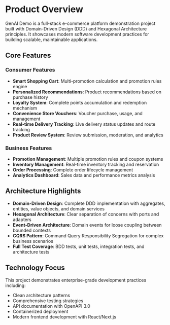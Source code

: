# Product Overview

GenAI Demo is a full-stack e-commerce platform demonstration project built with Domain-Driven Design (DDD) and Hexagonal Architecture principles. It showcases modern software development practices for building scalable, maintainable applications.

## Core Features

### Consumer Features
- **Smart Shopping Cart**: Multi-promotion calculation and promotion rules engine
- **Personalized Recommendations**: Product recommendations based on purchase history
- **Loyalty System**: Complete points accumulation and redemption mechanism
- **Convenience Store Vouchers**: Voucher purchase, usage, and management
- **Real-time Delivery Tracking**: Live delivery status updates and route tracking
- **Product Review System**: Review submission, moderation, and analytics

### Business Features
- **Promotion Management**: Multiple promotion rules and coupon systems
- **Inventory Management**: Real-time inventory tracking and reservation
- **Order Processing**: Complete order lifecycle management
- **Analytics Dashboard**: Sales data and performance metrics analysis

## Architecture Highlights

- **Domain-Driven Design**: Complete DDD implementation with aggregates, entities, value objects, and domain services
- **Hexagonal Architecture**: Clear separation of concerns with ports and adapters
- **Event-Driven Architecture**: Domain events for loose coupling between bounded contexts
- **CQRS Pattern**: Command Query Responsibility Segregation for complex business scenarios
- **Full Test Coverage**: BDD tests, unit tests, integration tests, and architecture tests

## Technology Focus

This project demonstrates enterprise-grade development practices including:
- Clean architecture patterns
- Comprehensive testing strategies
- API documentation with OpenAPI 3.0
- Containerized deployment
- Modern frontend development with React/Next.js

